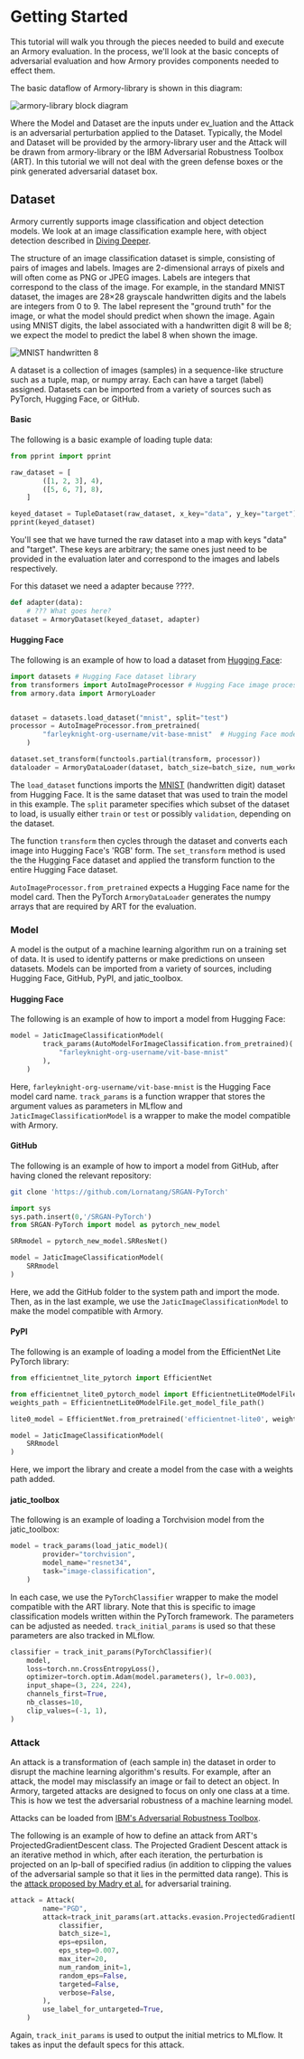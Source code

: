 # Getting Started

This tutorial will walk you through the pieces needed to build and execute an
Armory evaluation. In the process, we'll look at the basic concepts of adversarial
evaluation and how Armory provides components needed to effect them.

The basic dataflow of Armory-library is shown in this diagram:

![armory-library block diagram](assets/armory-block-diagram.png)

Where the Model and Dataset are the inputs under ev_luation and the Attack is an
adversarial perturbation applied to the Dataset. Typically, the Model and
Dataset will be provided by the armory-library user and the Attack will be drawn
from armory-library or the IBM Adversarial Robustness Toolbox (ART).
In this tutorial we will not deal with the green defense boxes or the
pink generated adversarial dataset box.

## Dataset

Armory currently supports image classification and object detection models.
We look at an image classification example here, with object detection described
in [Diving Deeper](./diving_deeper.ipynb).

The structure of an image classification dataset is simple, consisting of pairs
of images and labels. Images are 2-dimensional arrays of pixels and will often
come as PNG or JPEG images. Labels are integers that correspond to the class of
the image. For example, in the standard MNIST dataset, the images are 28×28 grayscale
handwritten digits and the labels are integers from 0 to 9. The label represent
the "ground truth" for the image, or what the model should predict when shown the
image. Again using MNIST digits, the label associated with a handwritten digit 8
will be 8; we expect the model to predict the label 8 when shown the image.

![MNIST handwritten 8](assets/mnist-handwritten-8.png)

A dataset is a collection of images (samples) in a sequence-like structure such
as a tuple, map, or numpy array. Each can have a target (label) assigned.
Datasets can be imported from a variety of sources such as PyTorch, Hugging
Face, or GitHub.

#### Basic

The following is a basic example of loading tuple data:

```python
from pprint import pprint

raw_dataset = [
        ([1, 2, 3], 4),
        ([5, 6, 7], 8),
    ]

keyed_dataset = TupleDataset(raw_dataset, x_key="data", y_key="target")
pprint(keyed_dataset)
```

You'll see that we have turned the raw dataset into a map with keys "data" and
"target". These keys are arbitrary; the same ones just need to be provided in
the evaluation later and correspond to the images and labels respectively.

For this dataset we need a adapter because ????.

```python
def adapter(data):
    # ??? What goes here?
dataset = ArmoryDataset(keyed_dataset, adapter)
```

#### Hugging Face

The following is an example of how to load a dataset from [Hugging Face][huggingface]:

```python
import datasets # Hugging Face dataset library
from transformers import AutoImageProcessor # Hugging Face image processor class
from armory.data import ArmoryLoader


dataset = datasets.load_dataset("mnist", split="test")
processor = AutoImageProcessor.from_pretrained(
        "farleyknight-org-username/vit-base-mnist"  # Hugging Face model card
    )

dataset.set_transform(functools.partial(transform, processor))
dataloader = ArmoryDataLoader(dataset, batch_size=batch_size, num_workers=5)
```

The `load_dataset` functions imports the [MNIST][mnist] (handwritten digit)
dataset from Hugging Face. It is the same dataset that was used to train the
model in this example. The `split` parameter specifies which subset of the
dataset to load, is usually either `train` or `test` or possibly `validation`,
depending on the dataset.

The function `transform` then cycles through the dataset and converts each image
into Hugging Face's 'RGB' form. The `set_transform` method is used the the
Hugging Face dataset and applied the transform function to the entire Hugging
Face dataset.

`AutoImageProcessor.from_pretrained` expects a Hugging Face name for the model
card. Then the PyTorch `ArmoryDataLoader` generates the numpy arrays that are
required by ART for the evaluation.

[huggingface]: https://huggingface.co/
[mnist]: https://huggingface.co/datasets/mnist

### Model

A model is the output of a machine learning algorithm run on a training set of
data. It is used to identify patterns or make predictions on unseen datasets.
Models can be imported from a variety of sources, including Hugging Face,
GitHub, PyPI, and jatic_toolbox.

#### Hugging Face

The following is an example of how to import a model from Hugging Face:
```python
model = JaticImageClassificationModel(
        track_params(AutoModelForImageClassification.from_pretrained)(
            "farleyknight-org-username/vit-base-mnist"
        ),
    )
```
Here, `farleyknight-org-username/vit-base-mnist` is the Hugging Face model card
name. `track_params` is a function wrapper that stores the argument values as
parameters in MLflow and `JaticImageClassificationModel` is a wrapper to make
the model compatible with Armory.

#### GitHub

The following is an example of how to import a model from GitHub, after having
cloned the relevant repository:

```bash
git clone 'https://github.com/Lornatang/SRGAN-PyTorch'
```

```python
import sys
sys.path.insert(0,'/SRGAN-PyTorch')
from SRGAN-PyTorch import model as pytorch_new_model

SRRmodel = pytorch_new_model.SRResNet()

model = JaticImageClassificationModel(
    SRRmodel
)
```
Here, we add the GitHub folder to the system path and import the mode. Then, as
in the last example, we use the `JaticImageClassificationModel` to make the
model compatible with Armory.

#### PyPI

The following is an example of loading a model from the EfficientNet Lite
PyTorch library:

```python
from efficientnet_lite_pytorch import EfficientNet

from efficientnet_lite0_pytorch_model import EfficientnetLite0ModelFile
weights_path = EfficientnetLite0ModelFile.get_model_file_path()

lite0_model = EfficientNet.from_pretrained('efficientnet-lite0', weights_path = weights_path )

model = JaticImageClassificationModel(
    SRRmodel
)
```
Here, we import the library and create a model from the case with a weights path
added.

#### jatic_toolbox

The following is an example of loading a Torchvision model from the jatic_toolbox:

```python
model = track_params(load_jatic_model)(
        provider="torchvision",
        model_name="resnet34",
        task="image-classification",
    )
```


In each case, we use the `PyTorchClassifier` wrapper to make the model
compatible with the ART library. Note that this is specific to image
classification models written within the PyTorch framework. The parameters can
be adjusted as needed. `track_initial_params` is used so that these parameters
are also tracked in MLflow.

```python
classifier = track_init_params(PyTorchClassifier)(
    model,
    loss=torch.nn.CrossEntropyLoss(),
    optimizer=torch.optim.Adam(model.parameters(), lr=0.003),
    input_shape=(3, 224, 224),
    channels_first=True,
    nb_classes=10,
    clip_values=(-1, 1),
)
```

### Attack

An attack is a transformation of (each sample in) the dataset in order to
disrupt the machine learning algorithm's results. For example, after an attack,
the model may misclassify an image or fail to detect an object. In Armory,
targeted attacks are designed to focus on only one class at a time. This is how
we test the adversarial robustness of a machine learning model.

Attacks can be loaded from [IBM's Adversarial Robustness Toolbox][art].

The following is an example of how to define an attack from ART's
ProjectedGradientDescent class. The Projected Gradient Descent attack is an
iterative method in which, after each iteration, the perturbation is projected
on an lp-ball of specified radius (in addition to clipping the values of the
adversarial sample so that it lies in the permitted data range). This is the
[attack proposed by Madry et al.][paper] for adversarial training.
```python
attack = Attack(
        name="PGD",
        attack=track_init_params(art.attacks.evasion.ProjectedGradientDescent)(
            classifier,
            batch_size=1,
            eps=epsilon,
            eps_step=0.007,
            max_iter=20,
            num_random_init=1,
            random_eps=False,
            targeted=False,
            verbose=False,
        ),
        use_label_for_untargeted=True,
    )
```
Again, `track_init_params` is used to output the initial metrics to MLflow. It
takes as input the default specs for this attack.

[art]: https://github.com/Trusted-AI/adversarial-robustness-toolbox
[paper]: https://arxiv.org/abs/1706.06083
